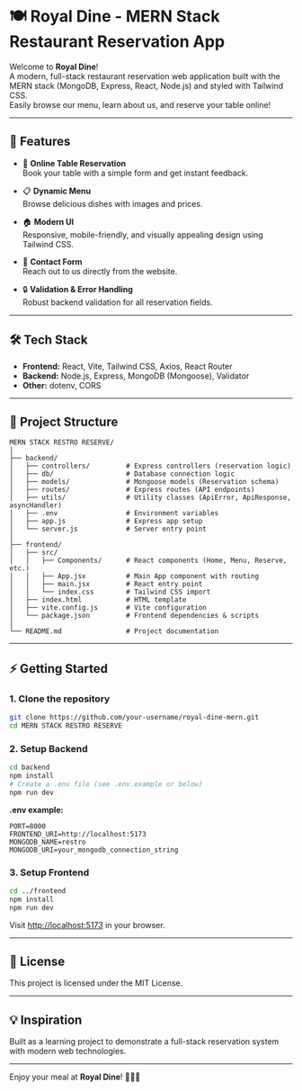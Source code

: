 
# 🍽️ Royal Dine - MERN Stack Restaurant Reservation App

Welcome to **Royal Dine**!  
A modern, full-stack restaurant reservation web application built with the MERN stack (MongoDB, Express, React, Node.js) and styled with Tailwind CSS.  
Easily browse our menu, learn about us, and reserve your table online!  

---

## 🚀 Features

- 📝 **Online Table Reservation**  
  Book your table with a simple form and get instant feedback.

- 📋 **Dynamic Menu**  
  Browse delicious dishes with images and prices.

- 🏠 **Modern UI**  
  Responsive, mobile-friendly, and visually appealing design using Tailwind CSS.

- 📧 **Contact Form**  
  Reach out to us directly from the website.

- 🔒 **Validation & Error Handling**  
  Robust backend validation for all reservation fields.

---

## 🛠️ Tech Stack

- **Frontend:** React, Vite, Tailwind CSS, Axios, React Router
- **Backend:** Node.js, Express, MongoDB (Mongoose), Validator
- **Other:** dotenv, CORS

---

## 📁 Project Structure

```
MERN STACK RESTRO RESERVE/
│
├── backend/
│   ├── controllers/         # Express controllers (reservation logic)
│   ├── db/                  # Database connection logic
│   ├── models/              # Mongoose models (Reservation schema)
│   ├── routes/              # Express routes (API endpoints)
│   ├── utils/               # Utility classes (ApiError, ApiResponse, asyncHandler)
│   ├── .env                 # Environment variables
│   ├── app.js               # Express app setup
│   └── server.js            # Server entry point
│
├── frontend/
│   ├── src/
│   │   ├── Components/      # React components (Home, Menu, Reserve, etc.)
│   │   ├── App.jsx          # Main App component with routing
│   │   ├── main.jsx         # React entry point
│   │   └── index.css        # Tailwind CSS import
│   ├── index.html           # HTML template
│   ├── vite.config.js       # Vite configuration
│   └── package.json         # Frontend dependencies & scripts
│
└── README.md                # Project documentation
```

---

## ⚡ Getting Started

### 1. Clone the repository

```bash
git clone https://github.com/your-username/royal-dine-mern.git
cd MERN STACK RESTRO RESERVE
```

### 2. Setup Backend

```bash
cd backend
npm install
# Create a .env file (see .env.example or below)
npm run dev
```

**.env example:**
```
PORT=8000
FRONTEND_URI=http://localhost:5173
MONGODB_NAME=restro
MONGODB_URI=your_mongodb_connection_string
```

### 3. Setup Frontend

```bash
cd ../frontend
npm install
npm run dev
```

Visit [http://localhost:5173](http://localhost:5173) in your browser.

---


## 📄 License

This project is licensed under the MIT License.

---

## 💡 Inspiration

Built as a learning project to demonstrate a full-stack reservation system with modern web technologies.

---

Enjoy your meal at **Royal Dine**! 🍛🍲🍕  
```

